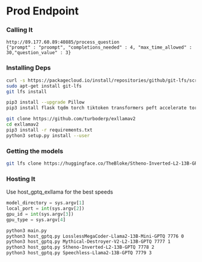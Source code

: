 # Prod Endpoint

### Calling It

```
http://89.177.60.89:40885/process_question
{"prompt" : "proompt", "completions_needed" : 4, "max_time_allowed" : 30,"question_value" : 3}
```

### Installing Deps
```bash
curl -s https://packagecloud.io/install/repositories/github/git-lfs/script.deb.sh | sudo bash
sudo apt-get install git-lfs
git lfs install

pip3 install --upgrade Pillow
pip3 install flask tqdm torch tiktoken transformers peft accelerate torchvision torchaudio vllm auto-gptq optimum

git clone https://github.com/turboderp/exllamav2
cd exllamav2
pip3 install -r requirements.txt
python3 setup.py install --user
```



### Getting the models
```bash
git lfs clone https://huggingface.co/TheBloke/Stheno-Inverted-L2-13B-GPTQ
```


### Hosting It
Use host_gptq_exllama for the best speeds
```python
model_directory = sys.argv[1]
local_port = int(sys.argv[2])
gpu_id = int(sys.argv[3])
gpu_type = sys.argv[4]

```



```bash
python3 main.py
python3 host_gptq.py LosslessMegaCoder-Llama2-13B-Mini-GPTQ 7776 0
python3 host_gptq.py Mythical-Destroyer-V2-L2-13B-GPTQ 7777 1
python3 host_gptq.py Stheno-Inverted-L2-13B-GPTQ 7778 2
python3 host_gptq.py Speechless-Llama2-13B-GPTQ 7779 3

```

